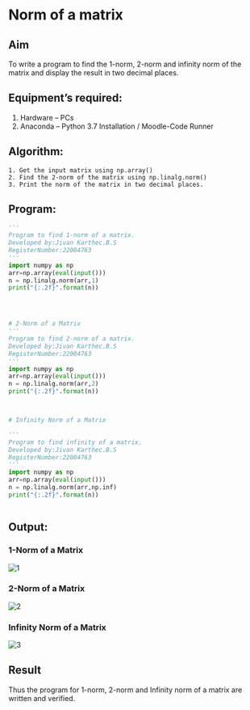# Norm of a matrix
## Aim
To write a program to find the 1-norm, 2-norm and infinity norm of the matrix and display the result in two decimal places.
## Equipment’s required:
1.	Hardware – PCs
2.	Anaconda – Python 3.7 Installation / Moodle-Code Runner
## Algorithm:
	1. Get the input matrix using np.array()   
    2. Find the 2-norm of the matrix using np.linalg.norm()
	3. Print the norm of the matrix in two decimal places.
## Program:
```Python
'''
Program to find 1-norm of a matrix.
Developed by:Jivan Karthec.B.S
RegisterNumber:22004763 
'''
import numpy as np
arr=np.array(eval(input()))
n = np.linalg.norm(arr,1)
print("{:.2f}".format(n))




# 2-Norm of a Matrix
'''
Program to find 2-norm of a matrix.
Developed by:Jivan Karthec.B.S
RegisterNumber:22004763 
'''
import numpy as np
arr=np.array(eval(input()))
n = np.linalg.norm(arr,2)
print("{:.2f}".format(n))



# Infinity Norm of a Matrix

'''
Program to find infinity of a matrix.
Developed by:Jivan Karthec.B.S
RegisterNumber:22004763
'''
import numpy as np
arr=np.array(eval(input()))
n = np.linalg.norm(arr,np.inf)
print("{:.2f}".format(n))



```
## Output:
### 1-Norm of a Matrix
![1](https://user-images.githubusercontent.com/121165867/214803359-bc5b23e8-cecf-4c69-abcc-2e5ca768633d.png)


### 2-Norm of a Matrix
![2](https://user-images.githubusercontent.com/121165867/214803437-f9a792b5-0eb4-4d75-9510-cc9951068325.png)


### Infinity Norm of a Matrix
![3](https://user-images.githubusercontent.com/121165867/214803473-16b59ebe-048d-4004-ba3a-4532954b48eb.png)



## Result
Thus the program for 1-norm, 2-norm and Infinity norm of a matrix are written and verified.
